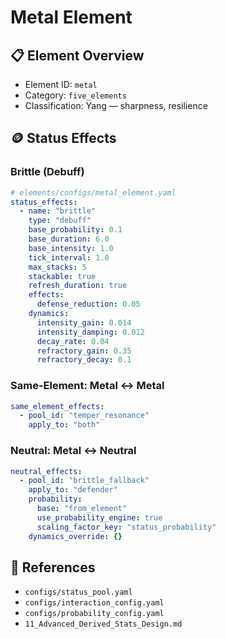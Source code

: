 # Metal Element

## 📋 Element Overview
- Element ID: `metal`
- Category: `five_elements`
- Classification: Yang — sharpness, resilience

## 🪙 Status Effects

### Brittle (Debuff)

```yaml
# elements/configs/metal_element.yaml
status_effects:
  - name: "brittle"
    type: "debuff"
    base_probability: 0.1
    base_duration: 6.0
    base_intensity: 1.0
    tick_interval: 1.0
    max_stacks: 5
    stackable: true
    refresh_duration: true
    effects:
      defense_reduction: 0.05
    dynamics:
      intensity_gain: 0.014
      intensity_damping: 0.012
      decay_rate: 0.04
      refractory_gain: 0.35
      refractory_decay: 0.1
```

### Same-Element: Metal ↔ Metal

```yaml
same_element_effects:
  - pool_id: "temper_resonance"
    apply_to: "both"
```

### Neutral: Metal ↔ Neutral

```yaml
neutral_effects:
  - pool_id: "brittle_fallback"
    apply_to: "defender"
    probability:
      base: "from_element"
      use_probability_engine: true
      scaling_factor_key: "status_probability"
    dynamics_override: {}
```

## 🔗 References
- `configs/status_pool.yaml`
- `configs/interaction_config.yaml`
- `configs/probability_config.yaml`
- `11_Advanced_Derived_Stats_Design.md`
